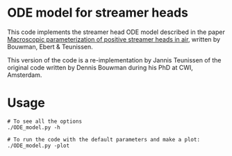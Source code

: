 # ODE model for streamer heads

This code implements the streamer head ODE model described in the paper [Macroscopic parameterization of positive streamer heads in air](https://arxiv.org/abs/2409.04282), written by Bouwman, Ebert & Teunissen.

This version of the code is a re-implementation by Jannis Teunissen of the original code written by Dennis Bouwman during his PhD at CWI, Amsterdam.

# Usage

    # To see all the options
    ./ODE_model.py -h

    # To run the code with the default parameters and make a plot:
    ./ODE_model.py -plot

